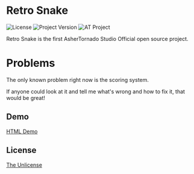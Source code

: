# Retro Snake
![License](https://img.shields.io/badge/license-The%20Unlicense-green)
![Project Version](https://img.shields.io/badge/Version-1.0.0-blue)
![AT Project](https://img.shields.io/badge/AsherTornado%20Studio-Open%20Source%20Project-brightgreen)

Retro Snake is the first AsherTornado Studio Official open source project.

# Problems
The only known problem right now is the scoring system.

If anyone could look at it and tell me what's wrong and how to fix it, that would be great!

## Demo

[HTML Demo](https://ashertornado2.github.io/RetroSnake)


## License

[The Unlicense](https://choosealicense.com/licenses/unlicense/)

